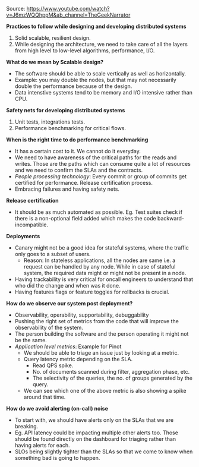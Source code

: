 Source: https://www.youtube.com/watch?v=J6mzWQQhppM&ab_channel=TheGeekNarrator

**Practices to follow while designing and developing distributed systems**
1. Solid scalable, resilient design.
2. While designing the architecture, we need to take care of all the layers from high level to low-level algorithms, performance, I/O.

**What do we mean by Scalable design?**
* The software should be able to scale vertically as well as horizontally.
* Example: you may double the nodes, but that may not necessarily double the performance because of the design.
* Data intenstive systems tend to be memory and I/O intensive rather than CPU.

**Safety nets for developing distributed systems**
1. Unit tests, integrations tests.
2. Performance benchmarking for critical flows.

**When is the right time to do performance benchmarking**
* It has a certain cost to it. We cannot do it everyday.
* We need to have awareness of the critical paths for the reads and writes. Those are the paths which can consume quite a lot of resources and we need to confirm the SLAs and the contracts.
* *People processing technology*: Every commit or group of commits get certified for performance. Release certification process.
* Embracing failures and having safety nets.

**Release certification**
* It should be as much automated as possible. Eg. Test suites check if there is a non-optional field added which makes the code backward-incompatible.

**Deployments**
* Canary might not be a good idea for stateful systems, where the traffic only goes to a subset of users.
    * Reason: In stateless applications, all the nodes are same i.e. a request can be handled by any node. While in case of stateful system, the required data might or might not be present in a node.
* Having trackability is very critical for oncall engineers to understand that who did the change and when was it done.
* Having features flags or feature toggles for rollbacks is crucial.

**How do we observe our system post deployment?**
* Observability, operability, supportability, debuggability
* Pushing the right set of metrics from the code that will improve the observability of the system.
* The person building the software and the person operating it might not be the same.
* *Application level metrics*: Example for Pinot
    * We should be able to triage an issue just by looking at a metric.
    * Query latency metric depending on the SLA.
        * Read QPS spike.
        * No. of documents scanned during filter, aggregation phase, etc.
        * The selectivity of the queries, the no. of groups generated by the query.
    * We can see which one of the above metric is also showing a spike around that time.

**How do we avoid alerting (on-call) noise**
* To start with, we should have alerts only on the SLAs that we are breaking.
* Eg. API latency could be impacting multiple other alerts too. Those should be found directly on the dashboard for triaging rather than having alerts for each.
* SLOs being slightly tighter than the SLAs so that we come to know when something bad is going to happen.